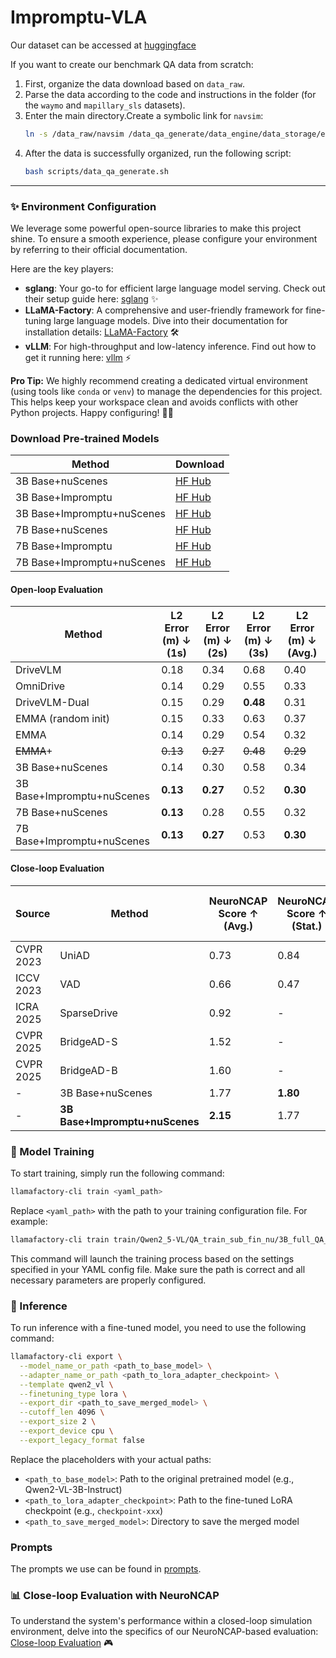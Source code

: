 # Impromptu-VLA

Our dataset can be accessed at [huggingface](https://huggingface.co/datasets/aaaaaap/unstructed)

If you want to create our benchmark QA data from scratch:

1. First, organize the data download based on `data_raw`.
2. Parse the data according to the code and instructions in the folder (for the `waymo` and `mapillary_sls` datasets).
3. Enter the main directory.Create a symbolic link for `navsim`:
   ```bash
   ln -s /data_raw/navsim /data_qa_generate/data_engine/data_storage/external_datasets/navsim
   ```
4. After the data is successfully organized, run the following script:
   ```bash
   bash scripts/data_qa_generate.sh
   ```
---
### ✨ Environment Configuration

We leverage some powerful open-source libraries to make this project shine. To ensure a smooth experience, please configure your environment by referring to their official documentation.

Here are the key players:

* **sglang**: Your go-to for efficient large language model serving. Check out their setup guide here: [sglang](https://github.com/sgl-project/sglang) ✨
* **LLaMA-Factory**: A comprehensive and user-friendly framework for fine-tuning large language models. Dive into their documentation for installation details: [LLaMA-Factory](https://github.com/hiyouga/LLaMA-Factory) 🛠️
* **vLLM**: For high-throughput and low-latency inference. Find out how to get it running here: [vllm](https://github.com/vllm-project/vllm) ⚡

**Pro Tip:** We highly recommend creating a dedicated virtual environment (using tools like `conda` or `venv`) to manage the dependencies for this project. This helps keep your workspace clean and avoids conflicts with other Python projects. Happy configuring! 👩‍💻

### Download Pre-trained Models

|Method|Download|
|-|-|
|  3B Base+nuScenes  | [HF Hub](https://huggingface.co/aaaaaap/ImpromptuVLAModel/tree/main/3B_Base_finetune) |
|   3B Base+Impromptu   | [HF Hub](https://huggingface.co/aaaaaap/ImpromptuVLAModel/tree/main/3B_AD) |
|   3B Base+Impromptu+nuScenes   | [HF Hub](https://huggingface.co/aaaaaap/ImpromptuVLAModel/tree/main/3B_AD_finetune) |
|   7B Base+nuScenes   | [HF Hub](https://huggingface.co/aaaaaap/ImpromptuVLAModel/tree/main/7B_Base_finetune) |
|    7B Base+Impromptu  | [HF Hub](https://huggingface.co/aaaaaap/ImpromptuVLAModel/tree/main/7B_AD) |
|   7B Base+Impromptu+nuScenes   | [HF Hub](https://huggingface.co/aaaaaap/ImpromptuVLAModel/tree/main/7B_AD_finetune) |

#### Open-loop Evaluation

| Method                                     | L2 Error (m) $\downarrow$ (1s) | L2 Error (m) $\downarrow$ (2s) | L2 Error (m) $\downarrow$ (3s) | L2 Error (m) $\downarrow$ (Avg.) |
|--------------------------------------------|--------------------------------|--------------------------------|--------------------------------|----------------------------------|
| DriveVLM      | 0.18                           | 0.34                           | 0.68                           | 0.40                             |
| OmniDrive    | 0.14                           | 0.29                           | 0.55                           | 0.33                             |
| DriveVLM-Dual  | 0.15                           | 0.29                           | **0.48** | 0.31                             |
| EMMA (random init) | 0.15                           | 0.33                           | 0.63                           | 0.37                             |
| EMMA            | 0.14                           | 0.29                           | 0.54                           | 0.32                             |
| ~~EMMA~~+             | ~~0.13~~                           | ~~0.27~~                           | ~~0.48~~                           | ~~0.29~~                             |
| 3B Base+nuScenes                           | 0.14                           | 0.30                           | 0.58                           | 0.34                             |
| 3B Base+Impromptu+nuScenes                 | **0.13** | **0.27** | 0.52                           | **0.30** |
| 7B Base+nuScenes                           | **0.13** | 0.28                           | 0.55                           | 0.32                             |
| 7B Base+Impromptu+nuScenes                 | **0.13** | **0.27** | 0.53                           | **0.30** |

#### Close-loop Evaluation

| Source                    | Method                       | NeuroNCAP Score $\uparrow$ (Avg.) | NeuroNCAP Score $\uparrow$ (Stat.) | NeuroNCAP Score $\uparrow$ (Frontal) | NeuroNCAP Score $\uparrow$ (Side) | Collision rate (%) $\downarrow$ (Avg.) | Collision rate (%) $\downarrow$ (Stat.) | Collision rate (%) $\downarrow$ (Frontal) | Collision rate (%) $\downarrow$ (Side) |
|---------------------------|------------------------------|-----------------------------------|------------------------------------|--------------------------------------|-----------------------------------|----------------------------------------|-----------------------------------------|-------------------------------------------|----------------------------------------|
| CVPR 2023                 | UniAD                   | 0.73                              | 0.84                               | 0.10                                 | 1.26                              | 88.6                                   | 87.8                                    | 98.4                                      | 79.6                                   |
| ICCV 2023                 | VAD                      | 0.66                              | 0.47                               | 0.04                                 | 1.45                              | 92.5                                   | 96.2                                    | 99.6                                      | 81.6                                   |
| ICRA 2025                 | SparseDrive             | 0.92                              | -                                  | -                                    | -                                 | 93.9                                   | -                                       | -                                         | -                                      |
| CVPR 2025                 | BridgeAD-S               | 1.52                              | -                                  | -                                    | -                                 | 76.2                                   | -                                       | -                                         | -                                      |
| CVPR 2025                 | BridgeAD-B             | 1.60                              | -                                  | -                                    | -                                 | 72.6                                   | -                                       | -                                         | -                                      |
| -                         | 3B Base+nuScenes                | 1.77                              | **1.80** | 1.67                                 | 1.75                              | 72.5                                   | **68.0** | 73.0                                      | 71.5                                   |
| -                         | **3B Base+Impromptu+nuScenes**| **2.15** | 1.77                               | **2.31** | **2.10** | **65.5** | 70.0                                    | **59.0** | **65.0** |

### 🚀 Model Training

To start training, simply run the following command:

```bash
llamafactory-cli train <yaml_path>
```

Replace `<yaml_path>` with the path to your training configuration file. For example:

```bash
llamafactory-cli train train/Qwen2_5-VL/QA_train_sub_fin_nu/3B_full_QA_train_bs8.yaml
```

This command will launch the training process based on the settings specified in your YAML config file. Make sure the path is correct and all necessary parameters are properly configured.


### 🧠 Inference

To run inference with a fine-tuned model, you need to use the following command:

```bash
llamafactory-cli export \
  --model_name_or_path <path_to_base_model> \
  --adapter_name_or_path <path_to_lora_adapter_checkpoint> \
  --template qwen2_vl \
  --finetuning_type lora \
  --export_dir <path_to_save_merged_model> \
  --cutoff_len 4096 \
  --export_size 2 \
  --export_device cpu \
  --export_legacy_format false
```

Replace the placeholders with your actual paths:

* `<path_to_base_model>`: Path to the original pretrained model (e.g., Qwen2-VL-3B-Instruct)
* `<path_to_lora_adapter_checkpoint>`: Path to the fine-tuned LoRA checkpoint (e.g., `checkpoint-xxx`)
* `<path_to_save_merged_model>`: Directory to save the merged model

### Prompts
The prompts we use can be found in [prompts](prompts.md).

### 📊 Close-loop Evaluation with NeuroNCAP

To understand the system's performance within a closed-loop simulation environment, delve into the specifics of our NeuroNCAP-based evaluation: [Close-loop Evaluation](neuroncap_evaluation/evaluation.md) 🎮
